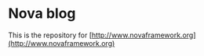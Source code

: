 # Nova blog

This is the repository for [http://www.novaframework.org](http://www.novaframework.org)
